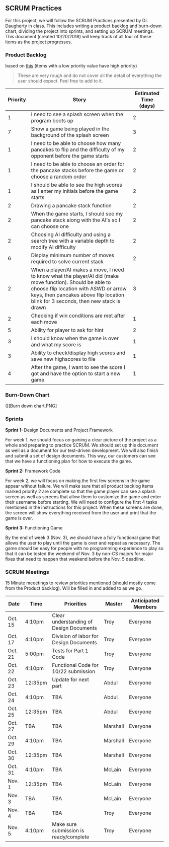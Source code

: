 ## SCRUM Practices

For this project, we will follow the SCRUM Practices presented by Dr. Daugherty in class.
This includes writing a product backlog and burn-down chart, dividing the project into sprints,
and setting up SCRUM meetings. This document (created 10/20/2018) will keep track of all four
of these items as the project progresses.

### Product Backlog

based on [this](https://www.scrum-institute.org/The_Scrum_Product_Backlog.php) (items with a low priority value have high priority)

> These are very rough and do not cover all the detail of everything the user should expect. Feel free to add to it.

| Priority | Story | Estimated Time (days) |
|----------|-------|----------------|
| 1 | I need to see a splash screen when the program boots up | 2 |
| 7 | Show a game being played in the background of the splash screen | 3 |
| 1 | I need to be able to choose how many pancakes to flip and the difficulty of my opponent before the game starts | 2 |
| 1 | I need to be able to choose an order for the pancake stacks before the game or choose a random order | 2 |
| 1 | I should be able to see the high scores as I enter my initials before the game starts | 2 |
| 2 | Drawing a pancake stack function | 2 |
| 2 | When the game starts, I should see my pancake stack along with the AI's so I can choose one | 2 |
| 2 | Choosing AI difficulty and using a search tree with a variable depth to modify AI difficulty | 2 | 
| 6 | Display minimum number of moves required to solve current stack | 2 | 
| 2 | When a player/AI makes a move, I need to know what the player/AI did (make move function). Should be able to choose flip location with ASWD or arrow keys, then pancakes above flip location blink for 3 seconds, then new stack is drawn| 3 |
| 2 | Checking if win conditions are met after each move | 1 |
| 5 | Ability for player to ask for hint | 2 |
| 3 | I should know when the game is over and what my score is | 1 |
| 3 | Ability to check/display high scores and save new highscores to file | 1 |
| 4 | After the game, I want to see the score I got and have the option to start a new game | 1 |

### Burn-Down Chart

()[Burn down chart.PNG]

### Sprints

**Sprint 1:** Design Documents and Project Framework

For week 1, we should focus on gaining a clear picture of the project as a whole and preparing to practice SCRUM. We should set up this document as well as a document for our test-driven development. We will also finish and submit a set of design documents. This way, our customers can see that we have a functioning plan for how to execute the game.

**Sprint 2:** Framework Code

For week 2, we will focus on making the first few screens in the game appear without failure. We will make sure that all product backlog items marked priority 2 are complete so that the game player can see a splash screen as well as screens that allow them to customize the game and enter their username before starting. We will need to configure the first 4 tasks mentioned in the instructions for this project. When these screens are done, the screen will show everything received from the user and print that the game is over.

**Sprint 3:** Functioning Game

By the end of week 3 (Nov. 3), we should have a fully functional game that allows the user to play until the game is over and repeat as necessary. The game should be easy for people with no programming experience to play so that it can be tested the weekend of Nov. 3 by non-CS majors for major fixes that need to happen that weekend before the Nov. 5 deadline.

### SCRUM Meetings

15 Minute meeetings to review priorities mentioned (should mostly come from the Product backlog). Will be filled in and added to as we go.

| Date | Time | Priorities | Master | Anticipated Members |
|------|------|------------|--------|---------------------|
| Oct. 15 | 4:10pm | Clear understanding of Design Documents | Troy | Everyone|
| Oct. 17 | 4:10pm | Division of labor for Design Documents | Troy | Everyone |
| Oct. 21 | 5:00pm | Tests for Part 1 Code | Troy | Everyone |
| Oct. 22 | 4:10pm | Functional Code for 10/22 submission | Troy | Everyone |
| Oct. 23 | 12:35pm | Update for next part | Abdul | Everyone |
| Oct. 24 | 4:10pm | TBA | Abdul | Everyone |
| Oct. 25 | 12:35pm | TBA | Abdul | Everyone |
| Oct. 27 | TBA | TBA | Marshall | Everyone |
| Oct. 29 | 4:10pm | TBA | Marshall | Everyone |
| Oct. 30 | 12:35pm | TBA | Marshall | Everyone |
| Oct. 31 | 4:10pm | TBA | McLain | Everyone |
| Nov. 1 | 12:35pm | TBA | McLain | Everyone |
| Nov. 3 | TBA | TBA | McLain | Everyone |
| Nov. 4 | TBA | TBA | Troy | Everyone |
| Nov. 5 | 4:10pm | Make sure submission is ready/complete | Troy | Everyone |

### 
